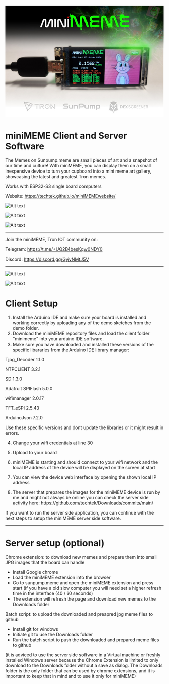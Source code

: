 
![Alt text](https://raw.githubusercontent.com/techtek/miniMEMEwebsite/refs/heads/main/images/minimemeintro.jpg)


# miniMEME Client and Server Software



The Memes on Sunpump.meme are small pieces of art and a snapshot of our time and culture! With miniMEME, you can display them on a small inexpensive device to turn your cupboard into a mini meme art gallery, showcasing the latest and greatest Tron memes.

Works with ESP32-S3 single board computers

Website: https://techtek.github.io/miniMEMEwebsite/

![Alt text](https://d112y698adiu2z.cloudfront.net/photos/production/software_photos/003/061/054/datas/gallery.jpg)

![Alt text](https://d112y698adiu2z.cloudfront.net/photos/production/software_photos/003/059/947/datas/gallery.jpg)

![Alt text](https://d112y698adiu2z.cloudfront.net/photos/production/software_photos/003/060/213/datas/gallery.jpg)




-------------------

Join the miniMEME, Tron IOT community on:

Telegram: https://t.me/+UQ2B4besKqw0NDY0

Discord: https://discord.gg/GyjvNMtJ5V


-----------------


![Alt text](https://d112y698adiu2z.cloudfront.net/photos/production/software_photos/003/059/941/datas/gallery.jpg)

![Alt text](https://d112y698adiu2z.cloudfront.net/photos/production/software_photos/003/059/944/datas/gallery.jpg)




# Client Setup

1. Install the Arduino IDE and make sure your board is installed and working correctly by uploading any of the demo sketches from the demo folder. 
2. Download the miniMEME repository files and load the client folder "minimeme" into your arduino IDE software.
3. Make sure you have downloaded and installed these versions of the specific libararies from the Arduino IDE library manager:   

Tjpg_Decoder 1.1.0

NTPCLIENT 3.2.1

SD 1.3.0

Adafruit SPIFlash 5.0.0

wifimanager 2.0.17

TFT_eSPI 2.5.43

ArduinoJson 7.2.0

Use these specific versions and dont update the libraries or it might result in errors. 

4. Change your wifi credentials at line 30 

5. Upload to your board 

6. miniMEME is starting and should connect to your wifi network and the local IP address of the device will be displayed on the screen at start

7. You can view the device web interface by opening the shown local IP address

8. The server that prepares the images for the miniMEME device is run by me and might not always be online you can check the server side activity here: 
https://github.com/techtek/Downloads/commits/main/

If you want to run the server side application, you can continue with the next steps to setup the miniMEME server side software.



--------------------------------------------------------------------------

# Server setup (optional)

Chrome extension: to download new memes and prepare them into small JPG images that the board can handle
- Install Google chrome
- Load the miniMEME extension into the browser 
- Go to sunpump.meme and open the miniMEME extension and press start (if you have a old slow computer you will need set a higher refresh time in the interface (40 / 60 seconds)  
- The extension will refresh the page and download new memes to the Downloads folder 

Batch script: to upload the downloaded and preapred jpg meme files to github
- Install git for windows 
- Initiate git to use the Downloads folder
- Run the batch script to push the downloaded and prepared meme files to github

(it is adviced to use the server side software in a Virtual machine or freshly installed Windows server because the Chrome Extension is limited to only download to the Downloads folder without a save as dialog. The Downloads folder is the only folder that can be used by chrome extensions, and it is important to keep that in mind and to use it only for miniMEME)  
 
